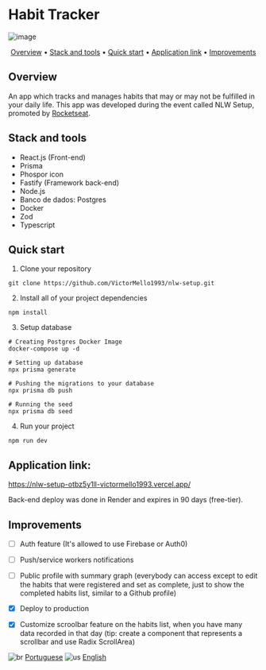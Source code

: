 # Habit Tracker

![image](https://user-images.githubusercontent.com/35710766/220465689-0a96f593-d422-47b1-bec4-5182d489e2c1.png)

<p align="center">
  <a href="#overview">Overview</a> •
  <a href="#stack-and-tools">Stack and tools</a> •
  <a href="#quick-start">Quick start</a> •
  <a href="#application-link">Application link</a> •  
  <a href="#improvements">Improvements</a>
</p>

## Overview
An app which tracks and manages habits that may or may not be fulfilled in your daily life. This app was developed during the event called NLW Setup, promoted by <a href="https://www.rocketseat.com.br/">Rocketseat</a>.

## Stack and tools
- React.js (Front-end)
- Prisma
- Phospor icon
- Fastify (Framework back-end)
- Node.js
- Banco de dados: Postgres
- Docker
- Zod
- Typescript


## Quick start
1.  Clone your repository
```
git clone https://github.com/VictorMello1993/nlw-setup.git
```

2. Install all of your project dependencies 
```
npm install
```

3. Setup database
```
# Creating Postgres Docker Image
docker-compose up -d

# Setting up database
npx prisma generate

# Pushing the migrations to your database
npx prisma db push

# Running the seed
npx prisma db seed
```

4. Run your project
```
npm run dev
```

## Application link:
https://nlw-setup-otbz5y1ll-victormello1993.vercel.app/

Back-end deploy was done in Render and expires in 90 days (free-tier).


## Improvements
* [ ] Auth feature (It's allowed to use Firebase or Auth0)
* [ ] Push/service workers notifications
* [ ] Public profile with summary graph (everybody can access except to edit the habits that were registered and set as complete, just to show the completed habits list, similar to a Github profile)
* [x] Deploy to production
* [x] Customize scroolbar feature on the habits list, when you have many data recorded in that day (tip: create a component that represents a scrollbar and use Radix ScrollArea)


![br](https://user-images.githubusercontent.com/35710766/220492966-9ed5198a-d9a3-40e2-9d23-e977f4abf253.png) [Portuguese](https://github.com/VictorMello1993/nlw-setup/blob/master/README.md) ![us](https://user-images.githubusercontent.com/35710766/220503018-6f583dda-2ffc-4f62-afb2-ce0a982ef781.png) [English](https://github.com/VictorMello1993/nlw-setup/blob/master/README-US.md)



